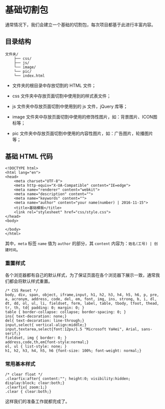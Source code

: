 # 基础切割包

通常情况下，我们会建立一个基础的切割包，每次项目都基于此进行丰富内容。

## 目录结构

```
文件夹/
    ├── css/
    ├── js/
    └── image/
    └── pic/
    └── index.html
```

* 文件夹的根目录中存放切割的 HTML 文件；

* css 文件夹中存放页面切割中使用到的样式表文件；

* js 文件夹中存放页面切割中使用到的 js 文件，jQuery 库等；

* image 文件夹中存放页面切割中使用的修饰性图片，如：背景图片、ICON图标等；

* pic 文件夹中存放页面切割中使用的内容性图片，如：广告图片，轮播图片等；


## 基础 HTML 代码

```
<!DOCTYPE html>
<html lang="en">
<head>
    <meta charset="UTF-8">
    <meta http-equiv="X-UA-Compatible" content="IE=edge">
    <meta name="renderer" content="webkit">
    <meta name="description" content="">
    <meta name="keywords" content="">
    <meta name="author" content="your name(number) | 2016-11-15">
    <title>基础模板</title>
    <link rel="stylesheet" href="css/style.css">
</head>
<body>

</body>
</html>
```

其中，`meta` 标签 `name` 值为 `author` 的部分，其 `content` 内容为：`姓名(工号) | 创建时间`。

### 重置样式

各个浏览器都有自己的默认样式，为了保证页面在各个浏览器下展示一致，通常我们都会将默认样式重置。

```
/* CSS Reset */
body, div, span, object, iframe,input, h1, h2, h3, h4, h5, h6, p, pre, a, acronym, address, code, del, em, font, img, ins, strong, b, i, dl, dt, dd, ol, ul, li, fieldset, form, label, table, tbody, tfoot, thead, tr, th, td{ padding: 0; margin: 0; }
table { border-collapse: collapse; border-spacing: 0; }
ins{ text-decoration: none;}
del{ text-decoration: line-through;}
input,select{ vertical-align:middle;}
input,textarea,select{font:12px/1.5 "Microsoft YaHei", Arial, sans-serif;}
fieldset, img { border: 0; }
address,code,th,em{font-style:normal;}
ol, ul { list-style: none; }
h1, h2, h3, h4, h5, h6 {font-size: 100%; font-weight: normal;}
```

### 常用基本样式

```
/* clear float */
.clearfix:after{ content:""; height:0; visibility:hidden; display:block; clear:both;}
.clearfix{ zoom:1;}
.clear { clear:both;}
```

这样我们的准备工作就都完成了。


